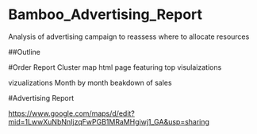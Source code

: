 # Bamboo_Advertising_Report
Analysis of advertising campaign to reassess where to allocate resources

##Outline

#Order Report
Cluster map
html page featuring top visulaizations

vizualizations
  Month by month beakdown of sales
  
  

#Advertising Report


https://www.google.com/maps/d/edit?mid=1LwwXuNbNnIjzqFwPGB1MRaMHgiwj1_GA&usp=sharing
